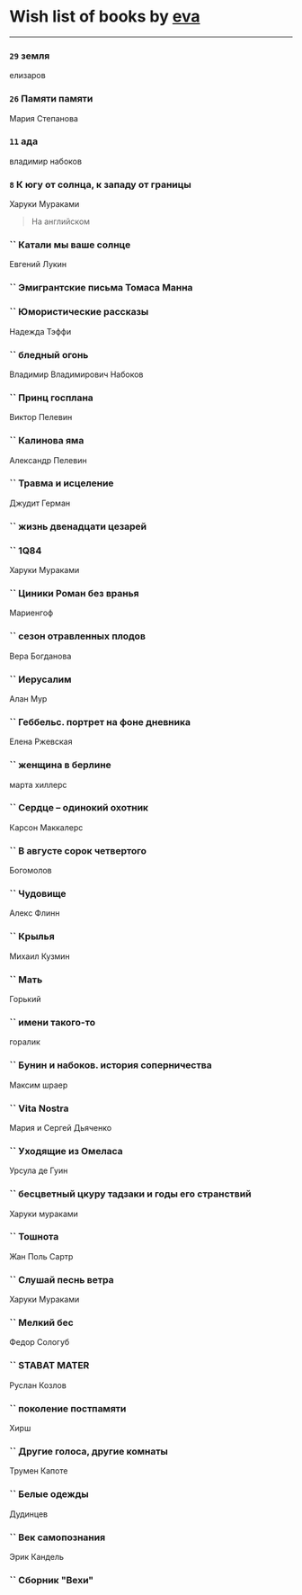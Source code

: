 # Wish list of books by [eva](https://plus.google.com/u/0/111656270551033014778/)
---

### `29` земля
елизаров

### `26` Памяти памяти
Мария Степанова

### `11` ада
владимир набоков

### `8` К югу от солнца, к западу от границы
Харуки Мураками
> На английском

### `` Катали мы ваше солнце
Евгений Лукин

### `` Эмигрантские письма Томаса Манна

### `` Юмористические рассказы
Надежда Тэффи

### `` бледный огонь
Владимир Владимирович Набоков

### `` Принц госплана
Виктор Пелевин

### `` Калинова яма
Александр Пелевин

### `` Травма и исцеление
Джудит Герман

### `` жизнь двенадцати цезарей

### `` 1Q84
Харуки Мураками

### `` Циники Роман без вранья
Мариенгоф

### `` сезон отравленных плодов
Вера Богданова

### `` Иерусалим
Алан Мур

### `` Геббельс. портрет на фоне дневника
Елена Ржевская

### `` женщина в берлине
марта хиллерс

### `` Сердце – одинокий охотник
Карсон Маккалерс

### `` В августе сорок четвертого
Богомолов

### `` Чудовище
Алекс Флинн

### `` Крылья
Михаил Кузмин

### `` Мать
Горький

### `` имени такого-то
горалик

### `` Бунин и набоков. история соперничества
Максим шраер

### `` Vita Nostra
Мария и Сергей Дьяченко

### `` Уходящие из Омеласа
Урсула де Гуин

### `` бесцветный цкуру тадзаки и годы его странствий
Харуки мураками

### `` Тошнота
Жан Поль Сартр

### `` Слушай песнь ветра
Харуки Мураками

### `` Мелкий бес
Федор Сологуб

### `` STABAT MATER
Руслан Козлов

### `` поколение постпамяти
Хирш

### `` Другие голоса, другие комнаты
Трумен Капоте

### `` Белые одежды
Дудинцев

### `` Век самопознания
Эрик Кандель

### `` Сборник "Вехи"

